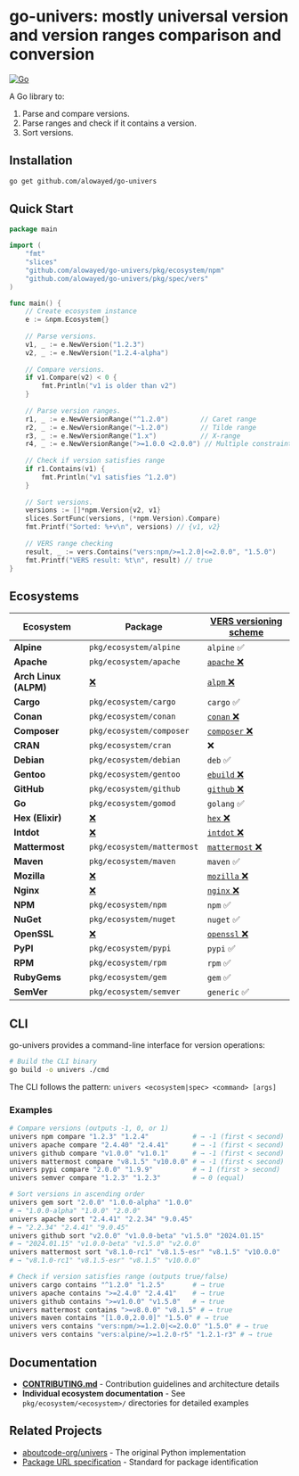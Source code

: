 # go-univers: mostly universal version and version ranges comparison and conversion

[![Go](https://github.com/alowayed/go-univers/actions/workflows/go.yml/badge.svg?branch=main)](https://github.com/alowayed/go-univers/actions/workflows/go.yml)

A Go library to:
1. Parse and compare versions.
2. Parse ranges and check if it contains a version.
3. Sort versions.

## Installation

```bash
go get github.com/alowayed/go-univers
```

## Quick Start

```go
package main

import (
    "fmt"
    "slices"
    "github.com/alowayed/go-univers/pkg/ecosystem/npm"
    "github.com/alowayed/go-univers/pkg/spec/vers"
)

func main() {
    // Create ecosystem instance
    e := &npm.Ecosystem{}
    
    // Parse versions.
    v1, _ := e.NewVersion("1.2.3")
    v2, _ := e.NewVersion("1.2.4-alpha")
    
    // Compare versions.
    if v1.Compare(v2) < 0 {
        fmt.Println("v1 is older than v2")
    }
    
    // Parse version ranges.
    r1, _ := e.NewVersionRange("^1.2.0")        // Caret range
    r2, _ := e.NewVersionRange("~1.2.0")        // Tilde range  
    r3, _ := e.NewVersionRange("1.x")           // X-range
    r4, _ := e.NewVersionRange(">=1.0.0 <2.0.0") // Multiple constraints
    
    // Check if version satisfies range
    if r1.Contains(v1) {
        fmt.Println("v1 satisfies ^1.2.0")
    }
    
    // Sort versions.
    versions := []*npm.Version{v2, v1}
    slices.SortFunc(versions, (*npm.Version).Compare)
    fmt.Printf("Sorted: %+v\n", versions) // {v1, v2}
    
    // VERS range checking
    result, _ := vers.Contains("vers:npm/>=1.2.0|<=2.0.0", "1.5.0")
    fmt.Printf("VERS result: %t\n", result) // true
}
```

## Ecosystems

| Ecosystem | Package | [VERS versioning scheme](https://github.com/package-url/vers-spec/blob/main/VERSION-RANGE-SPEC.rst#some-of-the-known-versioning-schemes) |
|-----------|---------|-----------|
| **Alpine** | `pkg/ecosystem/alpine` | `alpine` ✅ |
| **Apache** | `pkg/ecosystem/apache` | [`apache` ❌](https://github.com/alowayed/go-univers/issues/74) |
| **Arch Linux (ALPM)** | [❌](https://github.com/alowayed/go-univers/issues/75) | [`alpm` ❌](https://github.com/alowayed/go-univers/issues/76) |
| **Cargo** | `pkg/ecosystem/cargo` | `cargo` ✅ |
| **Conan** | `pkg/ecosystem/conan` | [`conan` ❌](https://github.com/alowayed/go-univers/issues/59) |
| **Composer** | `pkg/ecosystem/composer` | [`composer` ❌](https://github.com/alowayed/go-univers/issues/54) |
| **CRAN** | `pkg/ecosystem/cran` | ❌ |
| **Debian** | `pkg/ecosystem/debian` | `deb` ✅ |
| **Gentoo** | `pkg/ecosystem/gentoo` | [`ebuild` ❌](https://github.com/alowayed/go-univers/issues/70) |
| **GitHub** | `pkg/ecosystem/github` | [`github` ❌](https://github.com/alowayed/go-univers/issues/78) |
| **Go** | `pkg/ecosystem/gomod` | `golang` ✅ |
| **Hex (Elixir)** | [❌](https://github.com/alowayed/go-univers/issues/79) | [`hex` ❌](https://github.com/alowayed/go-univers/issues/80) |
| **Intdot** | [❌](https://github.com/alowayed/go-univers/issues/89) | [`intdot` ❌](https://github.com/alowayed/go-univers/issues/90) |
| **Mattermost** | `pkg/ecosystem/mattermost` | [`mattermost` ❌](https://github.com/alowayed/go-univers/issues/88) |
| **Maven** | `pkg/ecosystem/maven` | `maven` ✅ |
| **Mozilla** | [❌](https://github.com/alowayed/go-univers/issues/85) | [`mozilla` ❌](https://github.com/alowayed/go-univers/issues/86) |
| **Nginx** | [❌](https://github.com/alowayed/go-univers/issues/81) | [`nginx` ❌](https://github.com/alowayed/go-univers/issues/82) |
| **NPM** | `pkg/ecosystem/npm` | `npm` ✅ |
| **NuGet** | `pkg/ecosystem/nuget` | `nuget` ✅ |
| **OpenSSL** | [❌](https://github.com/alowayed/go-univers/issues/83) | [`openssl` ❌](https://github.com/alowayed/go-univers/issues/84) |
| **PyPI** | `pkg/ecosystem/pypi` | `pypi` ✅ |
| **RPM** | `pkg/ecosystem/rpm` | `rpm` ✅ |
| **RubyGems** | `pkg/ecosystem/gem` | `gem` ✅ |
| **SemVer** | `pkg/ecosystem/semver` | `generic` ✅ |

## CLI

go-univers provides a command-line interface for version operations:

```bash
# Build the CLI binary
go build -o univers ./cmd
```

The CLI follows the pattern: `univers <ecosystem|spec> <command> [args]`

### Examples

```bash
# Compare versions (outputs -1, 0, or 1)
univers npm compare "1.2.3" "1.2.4"           # → -1 (first < second)
univers apache compare "2.4.40" "2.4.41"      # → -1 (first < second)
univers github compare "v1.0.0" "v1.0.1"      # → -1 (first < second)
univers mattermost compare "v8.1.5" "v10.0.0" # → -1 (first < second)
univers pypi compare "2.0.0" "1.9.9"          # → 1 (first > second)
univers semver compare "1.2.3" "1.2.3"        # → 0 (equal)

# Sort versions in ascending order
univers gem sort "2.0.0" "1.0.0-alpha" "1.0.0"
# → "1.0.0-alpha" "1.0.0" "2.0.0"
univers apache sort "2.4.41" "2.2.34" "9.0.45"
# → "2.2.34" "2.4.41" "9.0.45"
univers github sort "v2.0.0" "v1.0.0-beta" "v1.5.0" "2024.01.15"
# → "2024.01.15" "v1.0.0-beta" "v1.5.0" "v2.0.0"
univers mattermost sort "v8.1.0-rc1" "v8.1.5-esr" "v8.1.5" "v10.0.0"
# → "v8.1.0-rc1" "v8.1.5-esr" "v8.1.5" "v10.0.0"

# Check if version satisfies range (outputs true/false)
univers cargo contains "^1.2.0" "1.2.5"       # → true
univers apache contains ">=2.4.0" "2.4.41"    # → true
univers github contains ">=v1.0.0" "v1.5.0"   # → true
univers mattermost contains ">=v8.0.0" "v8.1.5" # → true
univers maven contains "[1.0.0,2.0.0]" "1.5.0" # → true
univers vers contains "vers:npm/>=1.2.0|<=2.0.0" "1.5.0" # → true
univers vers contains "vers:alpine/>=1.2.0-r5" "1.2.1-r3" # → true
```

## Documentation

- **[CONTRIBUTING.md](./CONTRIBUTING.md)** - Contribution guidelines and architecture details
- **Individual ecosystem documentation** - See `pkg/ecosystem/<ecosystem>/` directories for detailed examples

## Related Projects

- [aboutcode-org/univers](https://github.com/aboutcode-org/univers) - The original Python implementation
- [Package URL specification](https://github.com/package-url/purl-spec) - Standard for package identification
